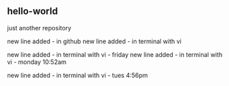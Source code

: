 ## hello-world
just another repository

new line added - in github
new line added - in terminal with vi

new line added - in terminal with vi - friday
new line added - in terminal with vi - monday 10:52am

new line added - in terminal with vi - tues 4:56pm
